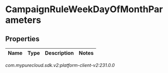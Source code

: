 # CampaignRuleWeekDayOfMonthParameters


## Properties

| Name | Type | Description | Notes |
| ------------ | ------------- | ------------- | ------------- |




_com.mypurecloud.sdk.v2:platform-client-v2:231.0.0_
